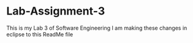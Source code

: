 # Lab-Assignment-3
 This is my Lab 3 of Software Engineering
 I am making these changes in eclipse to this ReadMe file